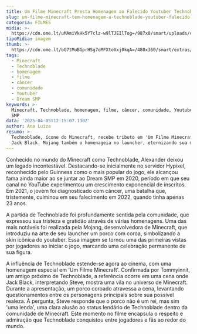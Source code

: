 ```yaml
---
title: Um Filme Minecraft Presta Homenagem ao Falecido Youtuber Technoblade
slug: um-filme-minecraft-tem-homenagem-a-technoblade-youtuber-falecido-do-jogo-veja
categoria: FILMES
midia: >-
  https://cdn.ome.lt/uMAmiVkHk5Y7clz-w9lTJEIlTog=/987x0/smart/uploads/conteudo/fotos/OMELETE_CAPA_-_2025-04-14T111848.091.png
tipoMidia: imagem
thumb: >-
  https://cdn.ome.lt/bG7tMuBGprHSg7oMFXtoXxj0kqA=/480x360/smart/extras/conteudos/minecraft_AZBm6Nt.jpg
tags:
  - Minecraft
  - Technoblade
  - homenagem
  - filme
  - câncer
  - comunidade
  - Youtuber
  - Dream SMP
keywords: >-
  Minecraft, Technoblade, homenagem, filme, câncer, comunidade, Youtuber, Dream
  SMP
data: '2025-04-05T12:15:07.130Z'
author: Ana Luiza
resumo: >-
  Technoblade, ícone do Minecraft, recebe tributo em 'Um Filme Minecraft', com
  Jack Black. Mojang também o homenageia no launcher, eternizando sua memória.
---
```


Conhecido no mundo do Minecraft como Technoblade, Alexander deixou um legado incontestável. Destacando-se inicialmente no servidor Hypixel, reconhecido pelo Guinness como o mais popular do jogo, ele alcançou fama ainda maior ao se juntar ao Dream SMP em 2020, período em que seu canal no YouTube experimentou um crescimento exponencial de inscritos. Em 2021, o jovem foi diagnosticado com câncer, uma batalha que, tristemente, culminou em seu falecimento em 2022, quando tinha apenas 23 anos.

A partida de Technoblade foi profundamente sentida pela comunidade, que expressou sua tristeza e gratidão através de várias homenagens. Uma das mais notáveis foi realizada pela Mojang, desenvolvedora de Minecraft, que introduziu na arte de seu launcher um porco com coroa, simbolizando a skin icônica do youtuber. Essa imagem se tornou uma das primeiras vistas por jogadores ao iniciar o jogo, marcando uma celebração permanente de sua figura.

A influência de Technoblade estende-se agora ao cinema, com uma homenagem especial em 'Um Filme Minecraft'. Confirmada por Tommyinnit, um amigo próximo de Technoblade, a referência ocorre em uma cena onde Jack Black, interpretando Steve, mostra uma vila no universo de Minecraft. Durante a apresentação, um porco coroado atravessa a cena, levantando questionamentos entre os personagens principais sobre sua possível realeza. À pergunta, Steve responde que o porco não é um rei, mas sim 'uma lenda', uma clara alusão ao status lendário de Technoblade dentro da comunidade de Minecraft. Este momento no filme encapsula o respeito e admiração que Technoblade conquistou entre jogadores e fãs ao redor do mundo.
